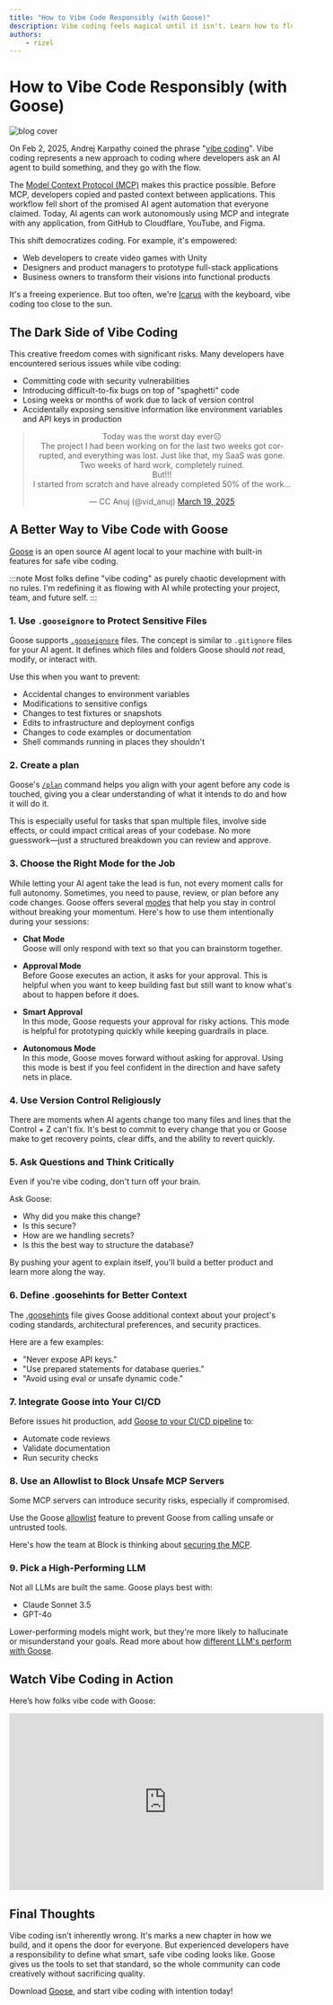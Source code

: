 ```yaml
---
title: "How to Vibe Code Responsibly (with Goose)"
description: Vibe coding feels magical until it isn't. Learn how to flow with Goose while protecting your code, your team, and your future self.
authors: 
    - rizel
---
```


# How to Vibe Code Responsibly (with Goose)

![blog cover](responsible-vibe-code.png)

On Feb 2, 2025, Andrej Karpathy coined the phrase "[vibe coding](https://x.com/karpathy/status/1886192184808149383)". Vibe coding represents a new approach to coding where developers ask an AI agent to build something, and they go with the flow. 

The [Model Context Protocol (MCP)](https://modelcontextprotocol.io/introduction) makes this practice possible. Before MCP, developers copied and pasted context between applications. This workflow fell short of the promised AI agent automation that everyone claimed. Today, AI agents can work autonomously using MCP and integrate with any application, from GitHub to Cloudflare, YouTube, and Figma.

This shift democratizes coding. For example, it's empowered:

* Web developers to create video games with Unity  
* Designers and product managers to prototype full-stack applications  
* Business owners to transform their visions into functional products

It's a freeing experience. But too often, we're [Icarus](https://www.britannica.com/topic/Icarus-Greek-mythology) with the keyboard, vibe coding too close to the sun.

<!--truncate-->

## The Dark Side of Vibe Coding

This creative freedom comes with significant risks. Many developers have encountered serious issues while vibe coding:

* Committing code with security vulnerabilities  
* Introducing difficult-to-fix bugs on top of "spaghetti" code  
* Losing weeks or months of work due to lack of version control  
* Accidentally exposing sensitive information like environment variables and API keys in production

<blockquote className="twitter-tweet" data-dnt="true" align="center"><p lang="en" dir="ltr">Today was the worst day ever☹️<br />The project I had been working on for the last two weeks got corrupted, and everything was lost. Just like that, my SaaS was gone. Two weeks of hard work, completely ruined.<br />But!!!<br />I started from scratch and have already completed 50% of the work…</p>&mdash; CC Anuj (@vid_anuj) <a href="https://twitter.com/vid_anuj/status/1902379748501880934?ref_src=twsrc%5Etfw">March 19, 2025</a></blockquote>
<script async src="https://platform.twitter.com/widgets.js" charSet="utf-8"></script>


## A Better Way to Vibe Code with Goose

[Goose](https://block.github.io/goose) is an open source AI agent local to your machine with built-in features for safe vibe coding.  

:::note
Most folks define "vibe coding" as purely chaotic development with no rules. I'm redefining it as flowing with AI while protecting your project, team, and future self.
:::

### 1. Use `.gooseignore` to Protect Sensitive Files

Goose supports [`.gooseignore`](https://block.github.io/goose/docs/guides/using-gooseignore) files. The concept is similar to `.gitignore` files for your AI agent. It defines which files and folders Goose should *not* read, modify, or interact with.

Use this when you want to prevent:

* Accidental changes to environment variables  
* Modifications to sensitive configs  
* Changes to test fixtures or snapshots  
* Edits to infrastructure and deployment configs  
* Changes to code examples or documentation  
* Shell commands running in places they shouldn't

### 2. Create a plan

Goose's [`/plan`](https://block.github.io/goose/docs/guides/goose-cli-commands#examples) command helps you align with your agent before any code is touched, giving you a clear understanding of what it intends to do and how it will do it.

This is especially useful for tasks that span multiple files, involve side effects, or could impact critical areas of your codebase. No more guesswork—just a structured breakdown you can review and approve.

### 3. Choose the Right Mode for the Job

While letting your AI agent take the lead is fun, not every moment calls for full autonomy. Sometimes, you need to pause, review, or plan before any code changes. Goose offers several [modes](https://block.github.io/goose/docs/guides/goose-permissions) that help you stay in control without breaking your momentum. Here's how to use them intentionally during your sessions:

* **Chat Mode**  
  Goose will only respond with text so that you can brainstorm together.

* **Approval Mode**  
  Before Goose executes an action, it asks for your approval. This is helpful when you want to keep building fast but still want to know what's about to happen before it does.

* **Smart Approval**  
  In this mode, Goose requests your approval for risky actions. This mode is helpful for prototyping quickly while keeping guardrails in place.

* **Autonomous Mode**  
  In this mode, Goose moves forward without asking for approval. Using this mode is best if you feel confident in the direction and have safety nets in place.

### 4. Use Version Control Religiously

There are moments when AI agents change too many files and lines that the Control + Z can't fix. It's best to commit to every change that you or Goose make to get recovery points, clear diffs, and the ability to revert quickly.  

### 5. Ask Questions and Think Critically

Even if you're vibe coding, don't turn off your brain.

Ask Goose:

* Why did you make this change?  
* Is this secure?  
* How are we handling secrets?  
* Is this the best way to structure the database?

By pushing your agent to explain itself, you'll build a better product and learn more along the way.

### 6. Define .goosehints for Better Context

The [.goosehints](https://block.github.io/goose/docs/guides/using-goosehints) file gives Goose additional context about your project's coding standards, architectural preferences, and security practices.  

Here are a few examples:

* "Never expose API keys."  
* "Use prepared statements for database queries."  
* "Avoid using eval or unsafe dynamic code."

### 7. Integrate Goose into Your CI/CD

Before issues hit production, add [Goose to your CI/CD pipeline](https://block.github.io/goose/docs/tutorials/cicd) to:
- Automate code reviews  
- Validate documentation  
- Run security checks  

### 8. Use an Allowlist to Block Unsafe MCP Servers

Some MCP servers can introduce security risks, especially if compromised.

Use the Goose [allowlist](https://github.com/block/goose/blob/main/crates/goose-server/ALLOWLIST.md) feature to prevent Goose from calling unsafe or untrusted tools.

Here's how the team at Block is thinking about [securing the MCP](https://block.github.io/goose/blog/2025/03/31/securing-mcp).

### 9. Pick a High-Performing LLM

Not all LLMs are built the same. Goose plays best with:

* Claude Sonnet 3.5  
* GPT-4o  

Lower-performing models might work, but they're more likely to hallucinate or misunderstand your goals. Read more about how [different LLM's perform with Goose](https://block.github.io/goose/blog/2025/03/31/goose-benchmark/).  

## Watch Vibe Coding in Action  
Here’s how folks vibe code with Goose:  

<iframe width="560" height="315" src="https://www.youtube.com/embed/xZo3aA-vFi4?si=14bVczrCUwdKBZyg" title="The Great Great Off" frameborder="0" allow="accelerometer; autoplay; clipboard-write; encrypted-media; gyroscope; picture-in-picture; web-share" referrerpolicy="strict-origin-when-cross-origin" allowfullscreen></iframe>

## Final Thoughts

Vibe coding isn't inherently wrong. It's marks a new chapter in how we build, and it opens the door for everyone. But experienced developers have a responsibility to define what smart, safe vibe coding looks like. Goose gives us the tools to set that standard, so the whole community can code creatively without sacrificing quality.

Download [Goose](https://block.github.io/goose/docs/getting-started/installation/), and start vibe coding with intention today!

<head>
  <meta property="og:title" content="How to Vibe Code Responsibly (with Goose)" />
  <meta property="og:type" content="article" />
  <meta property="og:url" content="https://block.github.io/goose/blog/2025/04/08/vibe-code-responsibly" />
  <meta property="og:description" content="Vibe coding feels magical until it isn't. Learn how to flow with Goose while protecting your code, your team, and your future self." />
  <meta property="og:image" content="http://block.github.io/goose/assets/images/responsible-vibe-code-a77f5e24a879edda943cc76f1fc0bd2a.png" />
  <meta name="twitter:card" content="summary_large_image" />
  <meta property="twitter:domain" content="block.github.io/goose" />
  <meta name="twitter:title" content="How to Vibe Code Responsibly (with Goose)" />
  <meta name="twitter:description" content="Vibe coding feels magical until it isn't. Learn how to flow with Goose while protecting your code, your team, and your future self." />
  <meta name="twitter:image" content="http://block.github.io/goose/assets/images/responsible-vibe-code-a77f5e24a879edda943cc76f1fc0bd2a.png" />
</head>